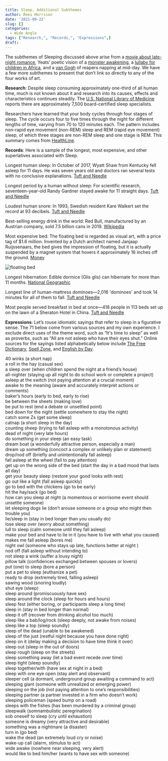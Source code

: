 ```yaml
---
title: Sleep, Additional Subthemes
author: Rees Morrison
date: '2021-09-22'
slug: []
categories:
  - Wide Angle
tags: ["Research,", "Records,", "Expressions",]
draft:
---
```


The subthemes of Sleeping discussed above arise from a [movie about late-night romance](https://themesfromart.com/post/2021-09-22-sleep-from-sleepless-in-seattle-a-movie-starring-tom-hanks-and-meg-ryan/sleepsleepless/), Yeats’ poetic vision of a [monster awakening](https://themesfromart.com/post/2021-09-22-sleep-from-the-second-coming-a-poem-by-william-butler-yeats/sleepsecond/), a [lullaby for children in Africa](https://themesfromart.com/post/2021-09-22-sleep-from-the-lion-sleeps-tonight-a-song-by-the-tokens/sleeplion/), and a [van Gogh](https://themesfromart.com/post/2021-09-22-sleep-from-the-siesta-a-painting-by-vincent-van-gogh/sleepsiesta/) of reapers napping at mid-day.   We have a few more subthemes to present that don’t link so directly to any of the four works of art.

<!--more-->

**Research**:  Despite sleep consuming approximately one-third of all human time, much is not known about it and research into its causes, effects and characteristics continues steadily.  The [U.S. National Library of Medicine](https://www.ncbi.nlm.nih.gov/pmc/articles/PMC5181604) reports there are approximately 7,500 board-certified sleep specialists. 

Researchers have learned that your body cycles through four stages of sleep. The cycle occurs four to five times through the night for different lengths of time, varying from 70 to 120 minutes each.   The pattern includes non-rapid eye movement (non-REM) sleep and REM (rapid eye movement) sleep, of which three stages are non-REM sleep and one stage is REM.  This summary comes from [HealthLine](https://www.healthline.com/health/why-do-we-sleep#what-happens-during-sleep).

**Records**:   Here is a sample of the longest, most expensive, and other superlatives associated with Sleep.  

Longest human sleep:  In October of 2017, Wyatt Shaw from Kentucky fell asleep for 11 days.  He was seven years old and doctors ran several tests with no conclusive explanations.  [Tuft and Needle](https://www.tuftandneedle.com/resources/whats-the-longest-someone-has-slept-tuft-needle/)

Longest period by a human without sleep:  For scientific research, seventeen-year-old Randy Gardner stayed awake for 11 straight days.  [Tuft and Needle](https://www.tuftandneedle.com/resources/whats-the-longest-someone-has-slept-tuft-needle/)

Loudest human snore:  In 1993, Swedish resident Kare Walkert set the record at 93 decibels. [Tuft and Needle](https://www.tuftandneedle.com/resources/whats-the-longest-someone-has-slept-tuft-needle/)

Best-selling energy drink in the world: Red Bull, manufactured by an Austrian company, sold 7.5 billion cans in 2019. [Wikipedia]( https://en.wikipedia.org/wiki/Red_Bull)

Most expensive bed:  The floating bed is regarded as visual art, with a price tag of $1.6 million.  Invented by a Dutch architect named Janjaap Ruijssenaars, the bed gives the impression of  floating, but it is actually suspended by a magnet system that hovers it approximately 16 inches off the ground.  [Money](https://moneyinc.com/expensive-mattresses-entire-world/)

![floating bed](/media/SleepFloatingBed.jpg)

Longest hibernation:  Edible dormice (Glis glis) can hibernate for more than 11 months.  [National Geographic](https://www.nationalgeographic.org/article/some-animals-dont-actually-sleep-winter-and-other-surprises-about-hibernation/4th-grade/)

Longest line of human-mattress dominoes—2,016 'dominoes' and took 14 minutes for all of them to fall. [Tuft and Needle](https://www.tuftandneedle.com/resources/whats-the-longest-someone-has-slept-tuft-needle/)

Most people served breakfast in bed at once—418 people in 113 beds set up on the lawn of a Sheraton Hotel in China.  [Tuft and Needle](https://www.tuftandneedle.com/resources/whats-the-longest-someone-has-slept-tuft-needle/)

**Expressions**:  Let’s rouse idiomatic sayings that refer to sleep in a figurative sense. The 71 below come from various sources and my own experience.  I exclude direct uses of the theme word, such as “It's time to sleep” as well as proverbs, such as “All are not asleep who have their eyes shut.” Online sources for the sayings listed alphabetically below include [The Free Dictionary](https://idioms.thefreedictionary.com/sleep), [Spell Zone](https://www.spellzone.com/blog/Twenty_Five_Idioms_about_Sleep.htm), and [English by Day](https://englishbyday.com/sleep-idioms/).

40 winks (a short nap)  
a roll in the hay (casual sex)  
a sleep over (when children spend the night at a friend’s house)  
all-nighter (staying up all night to do school work or complete a project)  
asleep at the switch (not paying attention at a crucial moment)  
awake to the meaning (aware and accurately interpret actions or comments)  
baker’s hours (early to bed, early to rise)  
be between the sheets (making love)  
be put to rest (end a debate or unsettled point)  
bed down for the night (settle somewhere to stay the night)  
catch some Zs (get some sleep)   
catnap (a short sleep in the day)   
counting sheep (trying to fall asleep with a monotonous activity)  
dead of night (very late hours)  
do something in your sleep (an easy task)  
dream boat (a wonderfully attractive person, especially a man)  
dream up something (concoct a complex or unlikely plan or statement)  
drop/nod off (briefly and unintentionally fall asleep)   
fall asleep at the wheel (fail to pay attention)  
get up on the wrong side of the bed (start the day in a bad mood that lasts all day)   
get your beauty sleep (restore your good looks with rest)  
go out like a light (fall asleep quickly)   
go to bed with the chickens (go to be early)  
hit the hay/sack (go bed)   
how can you sleep at night (a momentous or worrisome event should unsettle someone)  
let sleeping dogs lie (don’t arouse someone or a group who might then trouble you)  
lie/sleep in (stay in bed longer than you usually do)   
lose sleep over (worry about something)  
lull to sleep (calm someone until they fall asleep)  
make your bed and have to lie in it (you have to live with what you caused)  
makes me fall asleep (bores me)  
night owl (someone who stays up late, functions better at night )  
nod off (fall asleep without intending to)  
not sleep a wink (suffer a lousy night)  
pillow talk (confidences exchanged between spouses or lovers)  
put (one) to sleep (bore a person)  
put a pet to sleep (euthanize a pet)  
ready to drop (extremely tired, falling asleep)   
sawing wood (snoring loudly)  
shut eye (sleep)  
sleep around (promiscuously have sex)  
sleep around the clock (sleep for hours and hours)  
sleep fest (either boring, or participants sleep a long time)  
sleep in (stay in bed longer than normal)  
sleep it off (recover from drinking alcohol too much)  
sleep like a bab/log/rock (sleep deeply, not awake from noises)   
sleep like a top (sleep soundly)  
sleep of the dead (unable to be awakened)  
sleep of the just (restful night because you have done right)  
sleep on it (delay making a decision to have time think it over)   
sleep out (sleep in the out of doors)  
sleep rough (sleep on the streets)  
sleep something away (let a bad event recede over time)  
sleep tight (sleep soundly)  
sleep together/with (have sex at night in a bed)  
sleep with one eye open (stay alert and observant)  
sleeper cell (a dormant, underground group awaiting a command to act)  
sleeping giant (someone with unrealized or emerging power)   
sleeping on the job (not paying attention to one’s responsibilities)  
sleeping partner (a partner invested in a firm who doesn’t work)   
sleeping policeman (speed bump on a road)  
sleeps with the fishes (has been murdered by a criminal group)  
sleepwalk (somnambulistic peregrination)  
sob oneself to sleep (cry until exhaustion)  
someone is dreamy (very attractive and desirable)  
something was a nightmare (a disaster)  
turn in (go bed)  
wake the dead (an extremely loud cry or noise)  
wake-up call (alarm, stimulus to act)  
wide awake (nowhere near sleeping, very alert)  
would like to bed him/her (wants to have sex with someone)
